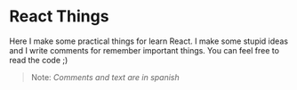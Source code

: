 # React Things
Here I make some practical things for learn React. I make some stupid ideas and I write comments for remember important things.
You can feel free to read the code ;)

> Note: *Comments and text are in spanish*

